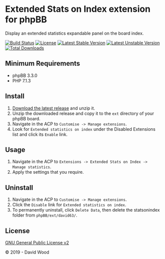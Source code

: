 # Extended Stats on Index extension for phpBB

Display an extended statistics expandable panel on the board index.

[![Build Status](https://travis-ci.com/david63/statsonindex.svg?branch=master)](https://travis-ci.com/david63/statsonindex)
[![License](https://poser.pugx.org/david63/statsonindex/license)](https://packagist.org/packages/david63/statsonindex)
[![Latest Stable Version](https://poser.pugx.org/david63/statsonindex/v/stable)](https://packagist.org/packages/david63/statsonindex)
[![Latest Unstable Version](https://poser.pugx.org/david63/statsonindex/v/unstable)](https://packagist.org/packages/david63/statsonindex)
[![Total Downloads](https://poser.pugx.org/david63/statsonindex/downloads)](https://packagist.org/packages/david63/statsonindex)

## Minimum Requirements
* phpBB 3.3.0
* PHP 7.1.3

## Install
1. [Download the latest release](https://github.com/david63/statsonindex/archive/3.2.zip) and unzip it.
2. Unzip the downloaded release and copy it to the `ext` directory of your phpBB board.
3. Navigate in the ACP to `Customise -> Manage extensions`.
4. Look for `Extended statistics on index` under the Disabled Extensions list and click its `Enable` link.

## Usage
1. Navigate in the ACP to `Extensions -> Extended Stats on Index -> Manage statistics`.
2. Apply the settings that you require.

## Uninstall
1. Navigate in the ACP to `Customise -> Manage extensions`.
2. Click the `Disable` link for `Extended statistics on index`.
3. To permanently uninstall, click `Delete Data`, then delete the statsonindex folder from `phpBB/ext/david63/`.

## License
[GNU General Public License v2](http://opensource.org/licenses/GPL-2.0)

© 2019 - David Wood